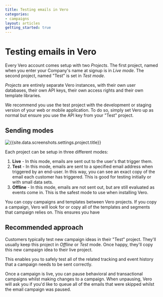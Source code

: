 ```yaml
---
title: Testing emails in Vero
categories:
- campaigns
layout: articles
getting_started: true
---
```


# Testing emails in Vero

Every Vero account comes setup with two *Projects*. The first project, named when you enter your Company's name at signup is in *Live mode*. The second project, named "Test" is set in *Test mode*.

*Projects* are entirely separate Vero instances, with their own user databases, their own API keys, their own access rights and their own template libraries.

We recommend you use the test project with the development or staging version of your web or mobile application. To do so, simply set Vero up as normal but ensure you use the API key from your "Test" project.

## Sending modes

![{{site.data.screenshots.settings.project.title}}]({{site.data.screenshots.settings.project.image}})

Each project can be setup in three different modes:

1. **Live** - In this mode, emails are sent out to the user's that trigger them.
2. **Test** - In this mode, emails are sent to a specified email address when triggered by an end-user. In this way, you can see an exact copy of the email each customer has triggered. This is good for testing initially or with small data sets.
3. **Offline** - In this mode, emails are not sent out, but are still evaluated as events come in. This is the safest mode to use when installing Vero.

You can copy campaigns and templates between Vero projects. If you copy a campaign, Vero will look for or copy all of the templates and segments that campaign relies on. This ensures you have 

## Recommended approach

Customers typically test new campaign ideas in their "Test" project. They'll usually keep this project in *Offline* or *Test* mode. Once happy, they'll copy this new campaign idea to their live project.

This enables you to safely test all of the related tracking and event history that a campaign needs to be sent correctly.

Once a campaign is live, you can pause behavioral and transactional campaigns whilst making changes to a campaign. When unpausing, Vero will ask you if you'd like to queue all of the emails that were skipped whilst the email campaign was paused.
